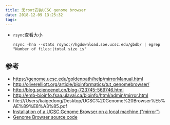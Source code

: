 ```yaml
---
title: 无root安装UCSC genome browser
date: 2018-12-09 13:25:32
tags:
---
```




<!--more-->

+ `rsync`查看大小

  ```
  rsync -hna --stats rsync://hgdownload.soe.ucsc.edu/gbdb/ | egrep "Number of files:|total size is"
  ```




## 参考

+ https://genome.ucsc.edu/goldenpath/help/mirrorManual.html
+ http://oliverelliott.org/article/bioinformatics/tut_genomebrowser/
+ http://blog.sciencenet.cn/blog-723745-569746.html
+ http://emb-bioinfo.fsaa.ulaval.ca/bioinfo/html/admin/mirror.html
+ file:///Users/kaigedong/Desktop/UCSC%20Genome%20Browser%E5%AE%89%E8%A3%85.pdf
+ [Installation of a UCSC Genome Browser on a local machine ("mirror")](http://genome.ucsc.edu/goldenPath/help/mirror.html#manual-installation-instructions)
+  [Genome Browser source code](https://genome-store.ucsc.edu/)